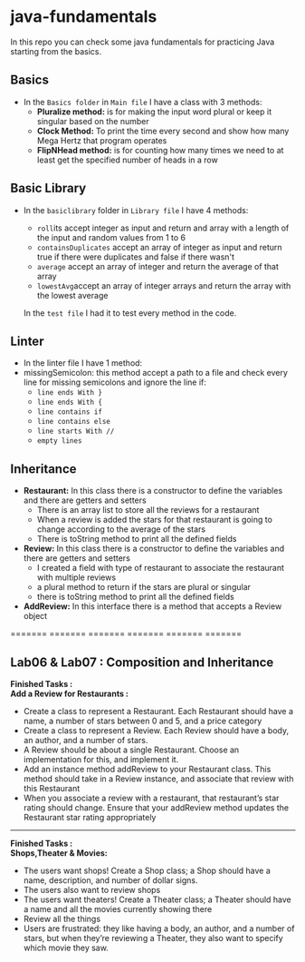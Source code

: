 # java-fundamentals
In this repo you can check some java fundamentals for practicing Java starting from the basics.

## Basics
- In the `Basics folder` in `Main file` I have a class with 3 methods:
  - **Pluralize method:**  is for making the input word plural or keep it singular based on the number
  - **Clock Method:** To print the time every second and show how many Mega Hertz that program operates
  - **FlipNHead method:** is for counting how many times we need to at least get the specified number of heads in a row

## Basic Library
- In the `basiclibrary` folder in `Library file` I have 4 methods:
  - `roll`its accept integer as input and return and array with a length of the input and random values from 1 to 6
  - `containsDuplicates`  accept an array of integer as input and return true if there were duplicates and false if there wasn't
  - `average` accept an array of integer and return the average of that array
  - `lowestAvg`accept an array of integer arrays and return the array with the lowest average

  In the `test file` I had it to test every method in the code.

## Linter
- In the linter file I have 1 method:
- missingSemicolon: this method accept a path to a file and check every line for missing semicolons and ignore the line if:
  - `line ends With }`
  - `line ends With {`
  - `line contains if`
  - `line contains else`
  - `line starts With //`
  - `empty lines`

## Inheritance
 - **Restaurant:** In this class there is a constructor to define the variables and there are getters and setters
    - There is an array list to store all the reviews for a restaurant
    - When a review is added the stars for that restaurant is going to change according to the average of the stars
    - There is toString method to print all the defined fields
 - **Review:** In this class there is a constructor to define the variables and there are getters and setters
   - I created a field with type of restaurant to associate the restaurant with multiple reviews
   - a plural method to return if the stars are plural or singular
   - there is toString method to print all the defined fields
 - **AddReview:** In this interface there is a method that accepts a Review object

=======     =======    =======   =======  ======= =======
## Lab06 & Lab07 : Composition and Inheritance

**Finished Tasks :**<br>
**Add a Review for Restaurants :**
- Create a class to represent a Restaurant. Each Restaurant should have a name, a number of stars between 0 and 5, and a price category
- Create a class to represent a Review. Each Review should have a body, an author, and a number of stars.
- A Review should be about a single Restaurant. Choose an implementation for this, and implement it.
- Add an instance method addReview to your Restaurant class. This method should take in a Review instance, and associate that review with this Restaurant
- When you associate a review with a restaurant, that restaurant’s star rating should change. Ensure that your addReview method updates the Restaurant star rating appropriately
<hr>

**Finished Tasks :**<br>
**Shops,Theater & Movies:**
- The users want shops! Create a Shop class; a Shop should have a name, description, and number of dollar signs.
- The users also want to review shops
- The users want theaters! Create a Theater class; a Theater should have a name and all the movies currently showing there
- Review all the things
- Users are frustrated: they like having a body, an author, and a number of stars, but when they’re reviewing a Theater, they also want to specify which movie they saw.



